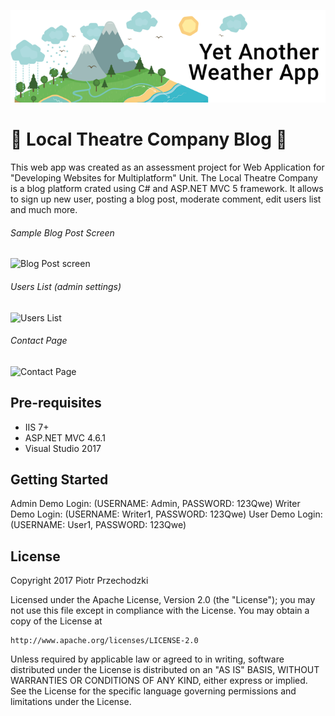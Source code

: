 ![Local Theatre Company Blog](https://github.com/Pio-Trek/YetAnotherWeatherApp/blob/master/art/banner.png)

# 💃 Local Theatre Company Blog 🕺

This web app was created as an assessment project for Web Application for "Developing Websites for Multiplatform" Unit.
The Local Theatre Company is a blog platform crated using C# and ASP.NET MVC 5 framework. It allows to sign up new user, posting a blog post, moderate comment, edit users list and much more.

###### Sample Blog Post Screen
![Blog Post screen](https://github.com/Pio-Trek/YetAnotherWeatherApp/blob/master/art/blog_post.jpg)

###### Users List (admin settings)
![Users List](https://github.com/Pio-Trek/YetAnotherWeatherApp/blob/master/art/admin_users_lists.jpg)

###### Contact Page
![Contact Page](https://github.com/Pio-Trek/YetAnotherWeatherApp/blob/master/art/contact_page.jpg)

## Pre-requisites

- IIS 7+
- ASP.NET MVC 4.6.1
- Visual Studio 2017

## Getting Started

Admin Demo Login: (USERNAME: Admin, PASSWORD: 123Qwe)
Writer Demo Login: (USERNAME: Writer1, PASSWORD: 123Qwe)
User Demo Login: (USERNAME: User1, PASSWORD: 123Qwe)

## License

Copyright 2017 Piotr Przechodzki

Licensed under the Apache License, Version 2.0 (the "License");
you may not use this file except in compliance with the License.
You may obtain a copy of the License at

    http://www.apache.org/licenses/LICENSE-2.0

Unless required by applicable law or agreed to in writing, software
distributed under the License is distributed on an "AS IS" BASIS,
WITHOUT WARRANTIES OR CONDITIONS OF ANY KIND, either express or implied.
See the License for the specific language governing permissions and
limitations under the License.